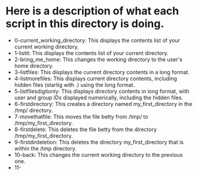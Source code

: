 # Here is a description of what each script in this directory is doing.

- 0-current_working_directory: This displays the contents list of your current working directory.
- 1-listit: This displays the contents list of your current directory.
- 2-bring_me_home: This changes the working directory to the user's home directory.
- 3-listfiles: This displays the current directory contents in a long format.
- 4-listmorefiles: This displays current directory contents, including hidden files (startig with .) using the long format.
- 5-listfilesdigitonly: This displays directory contents in long format, with user and group IDs displayed numerically, including the hidden files.
- 6-firstdirectory: This creates a directory named my_first_directory in the /tmp/ directory.
- 7-movethatfile: This moves the file betty from /tmp/ to /tmp/my_first_directory.
- 8-firstdelete: This deletes the file betty from the directory /tmp/my_first_directory. 
- 9-firstdirdeletion: This deletes the directory my_first_directory that is within the /tmp directory.
- 10-back: This changes the current working directory to the previous one.
- 11-
